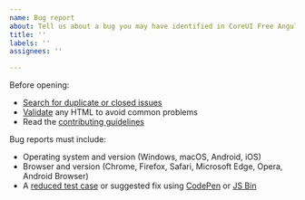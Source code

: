 ```yaml
---
name: Bug report
about: Tell us about a bug you may have identified in CoreUI Free Angular Admin Template.
title: ''
labels: ''
assignees: ''

---
```


Before opening:

- [Search for duplicate or closed issues](https://github.com/coreui/Verify_Tech_Lab-template/issues?utf8=%E2%9C%93&q=is%3Aissue)
- [Validate](https://html5.validator.nu/) any HTML to avoid common problems
- Read the [contributing guidelines](https://github.com/coreui/Verify_Tech_Lab-template/blob/v4-dev/.github/CONTRIBUTING.md)

Bug reports must include:

- Operating system and version (Windows, macOS, Android, iOS)
- Browser and version (Chrome, Firefox, Safari, Microsoft Edge, Opera, Android Browser)
- A [reduced test case](https://css-tricks.com/reduced-test-cases/) or suggested fix using [CodePen](https://codepen.io/) or [JS Bin](https://jsbin.com/)
